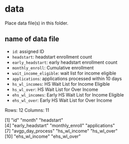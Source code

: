 # data

Place data file(s) in this folder.

## name of data file

- `id`: assigned ID
- `headstart`: headstart enrollment count
- `early_headstart`: early headstart enrollment count
- `monthly_enroll`: Cumulative enrollment
- `wait_income_eligible`: wait list for income eligible
- `applications`: applications processed within 10 days
- `hs_wl_incomes`:  HS Wait List for Income Eligible 
- `hs_wl_over`: HS Wait List for Over Income
- `ehs_wl_incomes`:  Early HS Wait List for Income Eligible 
- `ehs_wl_over`: Early HS Wait List for Over Income


Rows: 12
Columns: 11

[1] "id"               "month"            "headstart"       
 [4] "early_headstart"  "monthly_enroll"   "applications"    
 [7] "avgp_day_process" "hs_wl_income"     "hs_wl_over"      
[10] "ehs_wl_income"    "ehs_wl_over"     